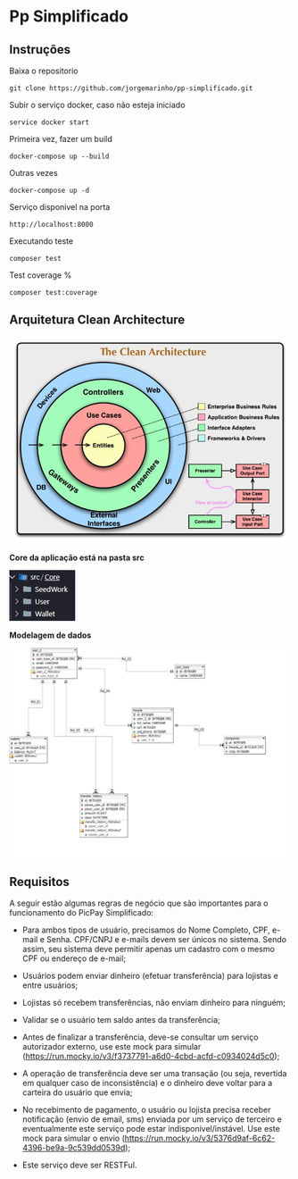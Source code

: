 # Pp Simplificado



## Instruções

Baixa o repositorio

```
git clone https://github.com/jorgemarinho/pp-simplificado.git
```

Subir o serviço docker, caso não esteja iniciado

```
service docker start
```


Primeira vez, fazer um build

```
docker-compose up --build 
```

Outras vezes
```
docker-compose up -d
```

Serviço disponivel na porta

```
http://localhost:8000
```

Executando teste
```
composer test
```

Test coverage %
```
composer test:coverage

```

## Arquitetura Clean Architecture ##

![Clean Architecture](CleanArchitecture.jpg)


**Core da aplicação está na pasta src**

![Src/Core](src_core.jpg)


**Modelagem de dados**

![mer](mer.png)


## Requisitos ##

A seguir estão algumas regras de negócio que são importantes para o funcionamento do PicPay Simplificado:

   * Para ambos tipos de usuário, precisamos do Nome Completo, CPF, e-mail e Senha. CPF/CNPJ e e-mails devem ser únicos no sistema. Sendo assim, seu sistema deve permitir apenas um cadastro com o mesmo CPF ou endereço de e-mail;

   * Usuários podem enviar dinheiro (efetuar transferência) para lojistas e entre usuários;

   * Lojistas só recebem transferências, não enviam dinheiro para ninguém;

   * Validar se o usuário tem saldo antes da transferência;

   * Antes de finalizar a transferência, deve-se consultar um serviço autorizador externo, use este mock para simular (https://run.mocky.io/v3/f3737791-a6d0-4cbd-acfd-c0934024d5c0);

   * A operação de transferência deve ser uma transação (ou seja, revertida em qualquer caso de inconsistência) e o dinheiro deve voltar para a carteira do usuário que envia;

   * No recebimento de pagamento, o usuário ou lojista precisa receber notificação (envio de email, sms) enviada por um serviço de terceiro e eventualmente este serviço pode estar indisponível/instável. Use este mock para simular o envio (https://run.mocky.io/v3/5376d9af-6c62-4396-be9a-9c539dd0539d);

   * Este serviço deve ser RESTFul.

